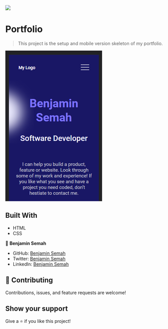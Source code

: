 ![](https://img.shields.io/badge/Microverse-blueviolet)

# Portfolio

> This project is the setup and mobile version skeleton of my portfolio.

![screenshot](assets/appScreenshot1.png)

## Built With

- HTML
- CSS


👤 **Benjamin Semah**

- GitHub: [Benjamin Semah](https://github.com/BenjaminSemah)
- Twitter: [Benjamin Semah](https://twitter.com/BenjaminSemah)
- LinkedIn: [Benjamin Semah](https://www.linkedin.com/in/benjaminsemah/)


## 🤝 Contributing

Contributions, issues, and feature requests are welcome!

## Show your support

Give a ⭐️ if you like this project!
